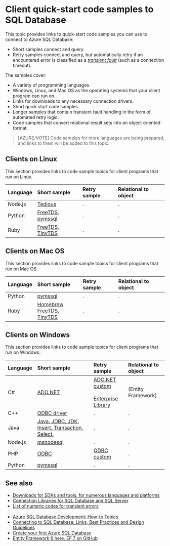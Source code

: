<properties 
	pageTitle="Client quick start code samples to SQL Database | Windows Azure" 
	description="Provides code samples and drivers for Node.js on Linux, Python on Mac OS, Java and Windows, Enterprise Library, and many more all for Azure SQL Database clients."
	services="sql-database" 
	documentationCenter="" 
	authors="MightyPen" 
	manager="jeffreyg" 
	editor=""/>


<tags
	ms.service="sql-database"
	ms.date="01/10/2016"
	wacn.date=""/>


# Client quick-start code samples to SQL Database


This topic provides links to quick-start code samples you can use to connect to Azure SQL Database:


- Short samples connect and query.
- Retry samples connect and query, but automatically retry if an encountered error is classified as a [*transient fault*](/documentation/articles/sql-database-develop-error-messages#bkmk_connection_errors) (such as a connection timeout).


The samples cover:


- A variety of programming languages.
- Windows, Linux, and Mac OS as the operating systems that your client program can run on.
- Links for downloads to any necessary connection drivers.
- Short quick start code samples.
- Longer samples that contain transient fault handling in the form of automated retry logic.
- Code samples that convert relational result sets into an object  oriented format.


> [AZURE.NOTE] Code samples for more languages are being prepared, and links to them will be added to this topic.


## Clients on Linux


This section provides links to code sample topics for client programs that run on Linux.


| Language | Short sample | Retry sample | Relational to object |
| :-- | :-- | :-- | :-- |
| Node.js | [Tedious](/documentation/articles/sql-database-develop-nodejs-simple-linux) | . | . |
| Python | [FreeTDS, pymssql](/documentation/articles/sql-database-develop-python-simple-ubuntu-linux) | . | . |
| Ruby | [FreeTDS, TinyTDS](/documentation/articles/sql-database-develop-ruby-simple-linux) | . | . |


## Clients on Mac OS


This section provides links to code sample topics for client programs that run on Mac OS.


| Language | Short sample | Retry sample | Relational to object |
| :-- | :-- | :-- | :-- |
| Python | [pymssql](/documentation/articles/sql-database-develop-python-simple-mac-osx) | . | . |
| Ruby | [Homebrew<br/>FreeTDS, TinyTDS](/documentation/articles/sql-database-develop-ruby-simple-mac-osx) | . | . |


## Clients on Windows


This section provides links to code sample topics for client programs that run on Windows.


| Language | Short sample | Retry sample | Relational to object |
| :-- | :-- | :-- | :-- |
| C# | [ADO.NET](/documentation/articles/sql-database-develop-dotnet-simple) | [ADO.NET custom](/documentation/articles/sql-database-develop-csharp-retry-windows)<br/><br/>[Enterprise Library](/documentation/articles/sql-database-develop-entlib-csharp-retry-windows) | (Entity Framework) |
| C++ | [ODBC driver](http://msdn.microsoft.com/zh-cn/library/azure/hh974312.aspx) | . | . |
| Java | [Java. JDBC, JDK. Insert, Transaction, Select.](/documentation/articles/sql-database-develop-java-simple-windows) | . | . |
| Node.js | [msnodesql](/documentation/articles/sql-database-develop-nodejs-simple-windows) | . | . |
| PHP | [ODBC](/documentation/articles/sql-database-develop-php-simple-windows) | [ODBC custom](/documentation/articles/sql-database-develop-php-retry-windows) | . |
| Python | [pymssql](/documentation/articles/sql-database-develop-python-simple-windows) | . | . |


## See also


- [Downloads for SDKs and tools, for numerous languages and platforms](/downloads/#cmd-line-tools)
- [Connection Libraries for SQL Database and SQL Server](/documentation/articles/sql-database-libraries)
- [List of numeric codes for transient errors](/documentation/articles/sql-database-develop-error-messages#bkmk_connection_errors)<br/>&nbsp;
- [Azure SQL Database Development: How-to Topics](http://msdn.microsoft.com/zh-cn/library/azure/ee621787.aspx)
- [Connecting to SQL Database: Links, Best Practices and Design Guidelines](/documentation/articles/sql-database-connect-central-recommendations)
- [Create your first Azure SQL Database](/documentation/articles/sql-database-get-started)
- [Entity Framework 6 here, EF 7 on GitHub](http://entityframework.codeplex.com/)

